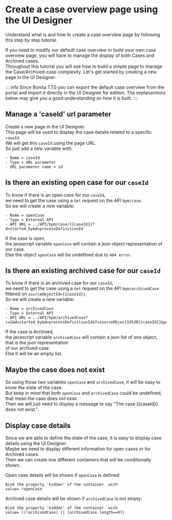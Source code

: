# Create a case overview page using the UI Designer

Understand what is and how to create a case overview page by following this step by step tutorial.

If you need to modify our default case overview or build your own case overview page, you will have to manage the display of
both Cases and Archived cases.  
Throughout this tutorial you will see how to build a simple page to manage the Case/Archived-case complexity.
Let's get started by creating a new page in the UI Designer.

::: info 
Since Bonita 7.7.0 you can export the default case overview from the portal and import it directly in the UI Designer for edition. The explanantions below may give you a good understanding on how it is built.
:::

## Manage a 'caseId' url parameter

Create a new page in the UI Designer.  
This page will be used to display the case details related to a specific `caseId`.  
We will get this `caseId` using the page URL.  
So just add a new variable with:  

```
- Name = caseId
- Type = URL parameter
- URL parameter name = id
```

## Is there an existing open case for our `caseId`

To know if there is an open case for our `caseId`,  
we need to get the case using a `Get` request on the API `bpm/case`.  
So we will create a new variable:  

```
- Name = openCase
- Type = External API
- API URL = ../API/bpm/case/{{caseId}}?d=started_by&d=processDefinitionId
```

If the case is open,  
the javascript variable `openCase` will contain a json object representation of our case.  
Else the object `openCase` will be undefined due to `404 error`.  

## Is there an existing archived case for our `caseId`

To know if there is an archived case for our `caseId`,  
we need to get the case using a `Get` request on the API `bpm/archivedCase` filtered on `sourceObjectId={{caseId}}`.  
So we will create a new variable:  

```
- Name = archivedCase
- Type = External API
- API URL = ../API/bpm/archivedCase?c=1&d=started_by&d=processDefinitionId&f=sourceObjectId%3D{{caseId}}&p=0
```

If the case is Archived,  
the javascript variable `archivedCase` will contain a json list of one object, that is the json representation  
of our archived case.  
Else it will be an empty list.  

## Maybe the case does not exist

So using those two variables `openCase` and `archivedCase`, it will be easy to know the state of the case.  
But keep in mind that both `openCase` and `archivedCase` could be undefined, that mean the case does not exist.  
Then we will just need to display a message to say "The case {{caseId}} does not exist.".  

## Display case details

Since we are able to define the state of the case, it is easy to display case details using the UI Designer.  
Maybe we need to display different information for open cases or for Archived cases.  
Then we can create tow different containers that will be conditionally shown.  

Open case details will be shown if `openCase` is defined:  

```
Bind the property 'hidden' of the container  with
value= !openCase
```

Archived case details will be shown if `archivedCase` is not empty:    

```
Bind the property 'hidden' of the container  with
value= ((!archivedCase) || (archivedCase.length==0))
```
